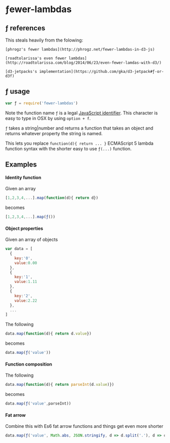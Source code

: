 # ƒewer-lambdas

## ƒ references

This steals heavily from the folowing:

    [phrogz's fewer lambdas](http://phrogz.net/fewer-lambdas-in-d3-js)

    [roadtolarissa's even fewer lambdas](http://roadtolarissa.com/blog/2014/06/23/even-fewer-lamdas-with-d3/)

    [d3-jetpacks's implementation](https://github.com/gka/d3-jetpack#ƒ-or-d3f)

## ƒ usage

```js
var ƒ = require('fewer-lambdas')
```

Note the function name `ƒ` is a legal [JavaScript identifier](http://stackoverflow.com/questions/1661197/what-characters-are-valid-for-javascript-variable-names/9337047#9337047). This character is easy to type in OSX by using `option + f`.

`ƒ` takes a string|number and returns a function that takes an object and returns whatever property the string is named. 

This lets you replace ``function(d){ return ... }`` ECMAScript 5 lambda function syntax with the shorter easy to use `ƒ(...)` function.


## Examples

#### Identity function

Given an array

```js
[1,2,3,4,...].map(function(d){ return d})
```
becomes

```js
[1,2,3,4,...].map(ƒ())
```

#### Object properties

Given an array of objects

```js
var data = [
  {
    key:'0',
    value:0.00
  },
  {
    key:'1',
    value:1.11
  },
  {
    key:'2',
    value:2.22
  },
  ...
]
```

The following

```js
data.map(function(d){ return d.value})
```

becomes

```js
data.map(ƒ('value'))
```

#### Function composition

The following

```js
data.map(function(d){ return parseInt(d.value)})
```

becomes

```js
data.map(ƒ('value',parseInt))
```

#### Fat arrow

Combine this with Es6 fat arrow functions and things get even more shorter

```js
data.map(ƒ('value', Math.abs, JSON.stringify, d => d.split('.'), d => d.join(''), d => +d))
```